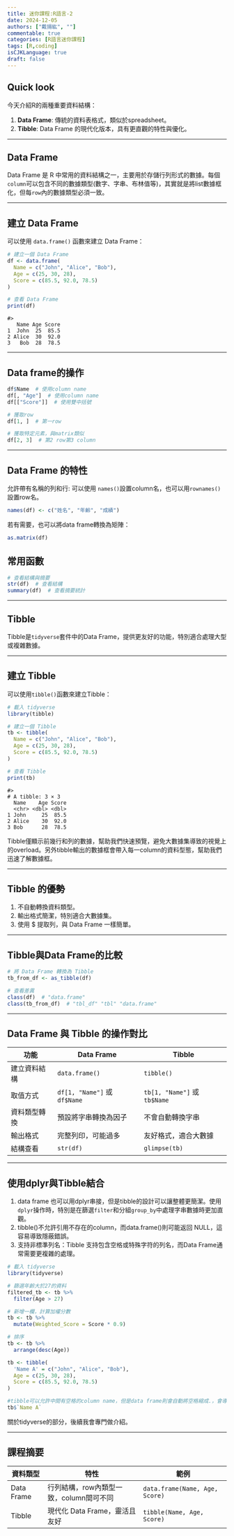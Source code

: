 ```yaml
---
title: 迷你課程:R語言-2
date: 2024-12-05
authors: ["戴揚紘", ""]
commentable: true
categories: [R語言迷你課程]
tags: [R,coding]
isCJKLanguage: true
draft: false
---
```

<!--more-->
## Quick look
今天介紹R的兩種重要資料結構：
1. **Data Frame**: 傳統的資料表格式，類似於spreadsheet。
2. **Tibble**: Data Frame 的現代化版本，具有更直觀的特性與優化。

---

## Data Frame
Data Frame 是 R 中常用的資料結構之一，主要用於存儲行列形式的數據。每個`column`可以包含不同的數據類型(數字、字串、布林值等)，其實就是將list數據框化，但每`row`內的數據類型必須一致。

---
## 建立 Data Frame
可以使用 `data.frame()` 函數來建立 Data Frame：

```r
# 建立一個 Data Frame
df <- data.frame(
  Name = c("John", "Alice", "Bob"),
  Age = c(25, 30, 28),
  Score = c(85.5, 92.0, 78.5)
)

# 查看 Data Frame
print(df)
```
```
#>
   Name Age Score
1  John  25  85.5
2 Alice  30  92.0
3   Bob  28  78.5
```
---
## Data frame的操作
```r
df$Name  # 使用column name
df[, "Age"]  # 使用column name
df[["Score"]]  # 使用雙中括號

# 獲取row
df[1, ]  # 第一row

# 獲取特定元素，與matrix類似
df[2, 3]  # 第2 row第3 column

```

---
## Data Frame 的特性
允許帶有名稱的列和行:
可以使用 `names()`設置column名，也可以用`rownames()`設置row名。
```r
names(df) <- c("姓名", "年齡", "成績")
```
若有需要，也可以將data frame轉換為矩陣：
```r
as.matrix(df)
```
## 常用函數
```r
# 查看結構與摘要
str(df)  # 查看結構
summary(df)  # 查看摘要統計
```
---------

## Tibble

Tibble是`tidyverse`套件中的Data Frame，提供更友好的功能，特別適合處理大型或複雜數據。

---
## 建立 Tibble
可以使用`tibble()`函數來建立Tibble：
```r
# 載入 tidyverse
library(tibble)

# 建立一個 Tibble
tb <- tibble(
  Name = c("John", "Alice", "Bob"),
  Age = c(25, 30, 28),
  Score = c(85.5, 92.0, 78.5)
)

# 查看 Tibble
print(tb)
```

```
#>
# A tibble: 3 × 3
  Name    Age Score
  <chr> <dbl> <dbl>
1 John     25  85.5
2 Alice    30  92.0
3 Bob      28  78.5
```
Tibble僅顯示前幾行和列的數據，幫助我們快速預覽，避免大數據集導致的視覺上的overload。另外tibble輸出的數據框會帶入每一column的資料型態，幫助我們迅速了解數據框。

---

## Tibble 的優勢
1. 不自動轉換資料類型。
2. 輸出格式簡潔，特別適合大數據集。
3. 使用 $ 提取列，與 Data Frame 一樣簡單。

---
## Tibble與Data Frame的比較
```r
# 將 Data Frame 轉換為 Tibble
tb_from_df <- as_tibble(df)

# 查看差異
class(df)  # "data.frame"
class(tb_from_df)  # "tbl_df" "tbl" "data.frame"
```

---
## Data Frame 與 Tibble 的操作對比
| 功能                | Data Frame                             | Tibble                            |
|---------------------|-----------------------------------------|------------------------------------|
| 建立資料結構        | `data.frame()`                         | `tibble()`                        |
| 取值方式            | `df[1, "Name"]` 或 `df$Name`           | `tb[1, "Name"]` 或 `tb$Name`      |
| 資料類型轉換        | 預設將字串轉換為因子                   | 不會自動轉換字串                  |
| 輸出格式            | 完整列印，可能過多                     | 友好格式，適合大數據              |
| 結構查看            | `str(df)`                              | `glimpse(tb)`                     |

---
## 使用dplyr與Tibble結合
1. data frame 也可以用dplyr串接，但是tibble的設計可以讓整體更簡潔。使用`dplyr`操作時，特別是在篩選`filter`和分組`group_by`中處理字串數據時更加直觀。
2. tibble()不允許引用不存在的column，而data.frame()則可能返回 NULL，這容易導致隱蔽錯誤。
3. 支持非標準列名：Tibble 支持包含空格或特殊字符的列名，而Data Frame通常需要更複雜的處理。
```r
# 載入 tidyverse
library(tidyverse)

# 篩選年齡大於27的資料
filtered_tb <- tb %>% 
  filter(Age > 27)

# 新增一欄，計算加權分數
tb <- tb %>%
  mutate(Weighted_Score = Score * 0.9)

# 排序
tb <- tb %>%
  arrange(desc(Age))
```
```r
tb <- tibble(
  'Name A' = c("John", "Alice", "Bob"),
  Age = c(25, 30, 28),
  Score = c(85.5, 92.0, 78.5)
)

#tibble可以允許中間有空格的column name，但是data frame則會自動將空格縮成.，會導致錯誤
tb$`Name A`
```

關於tidyverse的部分，後續我會專門做介紹。

---------
## 課程摘要
| 資料類型       | 特性                                  | 範例                              |
|----------------|---------------------------------------|-----------------------------------|
| Data Frame     | 行列結構，row內類型一致，column間可不同    | `data.frame(Name, Age, Score)`   |
| Tibble         | 現代化 Data Frame，靈活且友好         | `tibble(Name, Age, Score)`       |